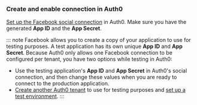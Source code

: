 ### Create and enable connection in Auth0

[Set up the Facebook social connection](https://auth0.com/docs/dashboard/guides/connections/set-up-connections-social) in Auth0. Make sure you have the generated **App ID** and the **App Secret**.

::: note
Facebook allows you to create a copy of your application to use for testing purposes. A test application has its own unique **App ID** and **App Secret**. Because Auth0 only allows one Facebook connection to be configured per tenant, you have two options while testing in Auth0:

* Use the testing application's **App ID** and **App Secret** in Auth0's social connection, and then change these values when you are ready to connect to the production application.
* [Create another Auth0 tenant](https://auth0.com/docs/dashboard/guides/tenants/create-multiple-tenants) to use for testing purposes and [set up a test environment](https://auth0.com/docs/dev-lifecycle/setting-up-env#set-the-environment).
:::

